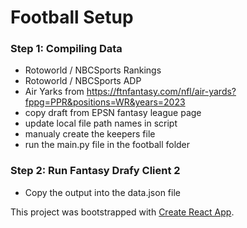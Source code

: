 # Football Setup

### Step 1: Compiling Data
- Rotoworld / NBCSports Rankings
- Rotoworld / NBCSports ADP
- Air Yarks from https://ftnfantasy.com/nfl/air-yards?fppg=PPR&positions=WR&years=2023
- copy draft from EPSN fantasy league page
- update local file path names in script
- manualy create the keepers file
- run the main.py file in the football folder

### Step 2: Run Fantasy Drafy Client 2
- Copy the output into the data.json file


This project was bootstrapped with [Create React App](https://github.com/facebook/create-react-app).

